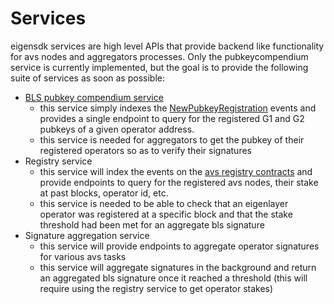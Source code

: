 # Services

eigensdk services are high level APIs that provide backend like functionality for avs nodes and aggregators processes. Only the pubkeycompendium service is currently implemented, but the goal is to provide the following suite of services as soon as possible:

- [BLS pubkey compendium service](./pubkeycompendium/)
  - this service simply indexes the [NewPubkeyRegistration](https://github.com/Layr-Labs/eigenlayer-contracts/blob/ba22dbc18c72514f3a4a8b7b7b46cb59fef29034/src/contracts/middleware/BLSPublicKeyCompendium.sol#L23) events and provides a single endpoint to query for the registered G1 and G2 pubkeys of a given operator address.
  - this service is needed for aggregators to get the pubkey of their registered operators so as to verify their signatures
- Registry service
  - this service will index the events on the [avs registry contracts](https://github.com/Layr-Labs/eigenlayer-contracts/tree/11a8da30919268ef22828e7e39088110cbf64611/src/contracts/middleware) and provide endpoints to query for the registered avs nodes, their stake at past blocks, operator id, etc.
  - this service is needed to be able to check that an eigenlayer operator was registered at a specific block and that the stake threshold had been met for an aggregate bls signature
- Signature aggregation service
  - this service will provide endpoints to aggregate operator signatures for various avs tasks
  - this service will aggregate signatures in the background and return an aggregated bls signature once it reached a threshold (this will require using the registry service to get operator stakes)
